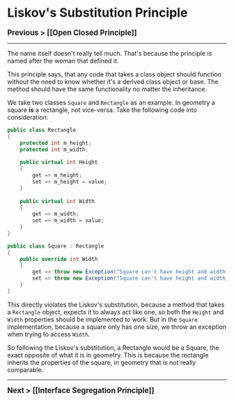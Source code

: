 # Liskov's Substitution Principle
**<big>Previous > [[Open Closed Principle]]</big>**

---

The name itself doesn't really tell much. That's because the principle is named after the woman that defined it.

This principle says, that any code that takes a class object should function without the need to know whether it's a derived class object or base. The method should have the same functionality no matter the inheritance.

We take two classes `Square` and `Rectangle` as an example. In geometry a square **is** a rectangle, not vice-versa. Take the following code into consideration:

```csharp
public class Rectangle
{
	protected int m_height;
	protected int m_width;
	
	public virtual int Height 
	{ 
		get => m_height; 
		set => m_height = value;
	}
	
	public virtual int Width 
	{ 
		get => m_width; 
		set => m_width = value;
	}
}

public class Square : Rectangle
{	
	public override int Width 
	{ 
		get => throw new Exception("Square can't have height and width, they are equal.");
		set => throw new Exception("Square can't have height and width, they are equal.");
	}
}
```

This directly violates the Liskov's substitution, because a method that takes a `Rectangle` object, expects it to always act like one, so both the `Height` and `Width` properties should be implemented to work. But in the `Square` implementation, because a square only has one size, we throw an exception when trying to access `Width`.

So following the Liskov's substitution, a Rectangle would be a Square, the exact opposite of what it is in geometry. This is because the rectangle inherits the properties of the square, in geometry that is not really comparable.

---

**<big>Next > [[Interface Segregation Principle]]</big>**